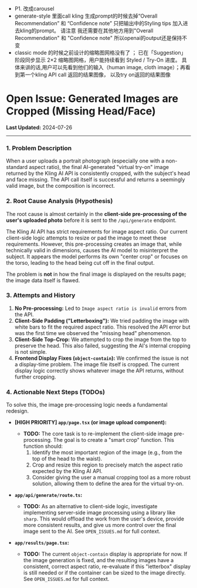 - P1. 改成carousel
- generate-style 里面call kling 生成prompt的时候去掉“Overall Recommendation” 和 “Confidence note” 只把输出中的Styling tips 加入进去kling的prompt。 请注意 我还需要在其他地方用到"Overall Recommendation" 和 "Confidence note" 所以openai的output还是保持不变
- classic mode 的时候之前设计的缩略图网格没有了 ； 已在「Suggestion」阶段同步显示 2×2 缩略图网格，用户能持续看到 Styled / Try-On 进度。 具体来讲的话,用户可以先看到他们的输入（human image, cloth image）；再看到第一个kling API call 返回的结果图像， 以及try on返回的结果图像

# Open Issue: Generated Images are Cropped (Missing Head/Face)

**Last Updated:** 2024-07-26

---

### 1. Problem Description

When a user uploads a portrait photograph (especially one with a non-standard aspect ratio), the final AI-generated "virtual try-on" image returned by the Kling AI API is consistently cropped, with the subject's head and face missing. The API call itself is successful and returns a seemingly valid image, but the composition is incorrect.

### 2. Root Cause Analysis (Hypothesis)

The root cause is almost certainly in the **client-side pre-processing of the user's uploaded photo** before it is sent to the `/api/generate` endpoint.

The Kling AI API has strict requirements for image aspect ratio. Our current client-side logic attempts to resize or pad the image to meet these requirements. However, this pre-processing creates an image that, while technically valid in dimensions, causes the AI model to misinterpret the subject. It appears the model performs its own "center crop" or focuses on the torso, leading to the head being cut off in the final output.

The problem is **not** in how the final image is displayed on the results page; the image data itself is flawed.

### 3. Attempts and History

1.  **No Pre-processing:** Led to `Image aspect ratio is invalid` errors from the API.
2.  **Client-Side Padding ("Letterboxing"):** We tried padding the image with white bars to fit the required aspect ratio. This resolved the API error but was the first time we observed the "missing head" phenomenon.
3.  **Client-Side Top-Crop:** We attempted to crop the image from the top to preserve the head. This also failed, suggesting the AI's internal cropping is not simple.
4.  **Frontend Display Fixes (`object-contain`):** We confirmed the issue is not a display-time problem. The image file itself is cropped. The current display logic correctly shows whatever image the API returns, without further cropping.

### 4. Actionable Next Steps (TODOs)

To solve this, the image pre-processing logic needs a fundamental redesign.

- **[HIGH PRIORITY] `app/page.tsx` (or image upload component):**

  - **TODO:** The core task is to re-implement the client-side image pre-processing. The goal is to create a "smart crop" function. This function should:
    1.  Identify the most important region of the image (e.g., from the top of the head to the waist).
    2.  Crop and resize this region to precisely match the aspect ratio expected by the Kling AI API.
    3.  Consider giving the user a manual cropping tool as a more robust solution, allowing them to define the area for the virtual try-on.

- **`app/api/generate/route.ts`:**

  - **TODO:** As an alternative to client-side logic, investigate implementing server-side image processing using a library like `sharp`. This would offload the work from the user's device, provide more consistent results, and give us more control over the final image sent to the AI. See `OPEN_ISSUES.md` for full context.

- **`app/results/page.tsx`:**
  - **TODO:** The current `object-contain` display is appropriate for now. If the image generation is fixed, and the resulting images have a consistent, correct aspect ratio, re-evaluate if this "letterbox" display is still needed or if the container can be sized to the image directly. See `OPEN_ISSUES.md` for full context.
